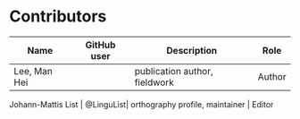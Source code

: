 # Contributors

Name | GitHub user | Description | Role |
--- | --- | --- | --- |
Lee, Man Hei | |publication author, fieldwork | Author

Johann-Mattis List | @LinguList| orthography profile, maintainer | Editor
